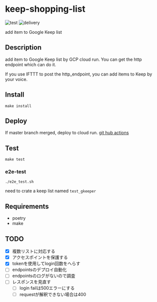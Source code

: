# keep-shopping-list

![test](https://github.com/tktkc72/gkeeper/workflows/test/badge.svg?branch=master)
![delivery](https://github.com/tktkc72/gkeeper/workflows/delivery/badge.svg?branch=master)

add item to Google Keep list

## Description

add item to Google Keep list by GCP cloud run.
You can get the http endpoint which can do it.

If you use IFTTT to post the http_endpoint,
you can add items to Keep by your voice.

## Install

`make install`

## Deploy

If master branch merged, deploy to cloud run.
[git hub actions](https://github.com/tktkc72/gkeeper/actions?query=workflow%3Adelivery)

## Test

`make test`

### e2e-test

`./e2e_test.sh`

need to crate a keep list named `test_gkeeper`

## Requirements

- poetry
- make

## TODO

- [x] 複数リストに対応する
- [x] アクセスポイントを保護する
- [x] tokenを使用してlogin回数をへらす
- [ ] endpointsのデプロイ自動化
- [ ] endpointsのログがないので調査
- [ ] レスポンスを見直す
  - [ ] login failは500エラーにする
  - [ ] requestが解釈できない場合は400

